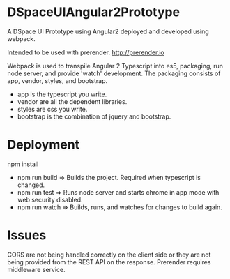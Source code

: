 # DSpaceUIAngular2Prototype

A DSpace UI Prototype using Angular2 deployed and developed using webpack. 

Intended to be used with prerender. http://prerender.io

Webpack is used to transpile Angular 2 Typescript into es5, packaging, run node server, and provide 'watch' development. 
The packaging consists of app, vendor, styles, and bootstrap. 

 - app is the typescript you write. 
 - vendor are all the dependent libraries. 
 - styles are css you write. 
 - bootstrap is the combination of jquery and bootstrap.

# Deployment

npm install

 - npm run build => Builds the project. Required when typescript is changed.
 - npm run test => Runs node server and starts chrome in app mode with web security disabled.
 - npm run watch => Builds, runs, and watches for changes to build again.
 
# Issues

CORS are not being handled correctly on the client side or they are not being provided from the REST API on the response.
Prerender requires middleware service.
